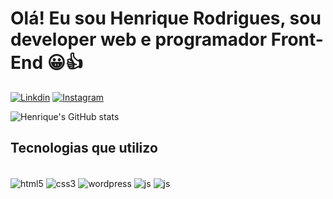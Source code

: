
# Olá! Eu sou Henrique Rodrigues, sou developer web e programador Front-End 😀👍

[![Linkdin](https://img.shields.io/badge/LinkedIn-0077B5?style=for-the-badge&logo=linkedin&logoColor=white)](https://www.linkedin.com/in/henrique-rodrigues-da-cruz-7901811a1/)
[![Instagram](https://img.shields.io/badge/Instagram-E4405F?style=for-the-badge&logo=instagram&logoColor=white)](https://www.instagram.com/henriqdev/)

![Henrique's GitHub stats](https://github-readme-stats.vercel.app/api?username=HenriqueCruzDev&show_icons=true&theme=dracula)

## Tecnologias que utilizo 

<div style="display: inline_block"><BR>
    <img align="center" alt="html5" src="https://img.shields.io/badge/HTML5-E34F26?style=for-the-badge&logo=html5&logoColor=white">
    <img align="center" alt="css3" src="https://img.shields.io/badge/CSS3-1572B6?style=for-the-badge&logo=css3&logoColor=white">
    <img align="center" alt="wordpress" src="https://img.shields.io/badge/Wordpress-21759B?style=for-the-badge&logo=wordpress&logoColor=white">
    <img align="center" alt="js" src="https://img.shields.io/badge/JavaScript-323330?style=for-the-badge&logo=javascript&logoColor=F7DF1E">
    <img align="center" alt="js" src="https://img.shields.io/badge/JavaScript-323330?style=for-the-badge&logo=javascript&logoColor=F7DF1E">
</div>
